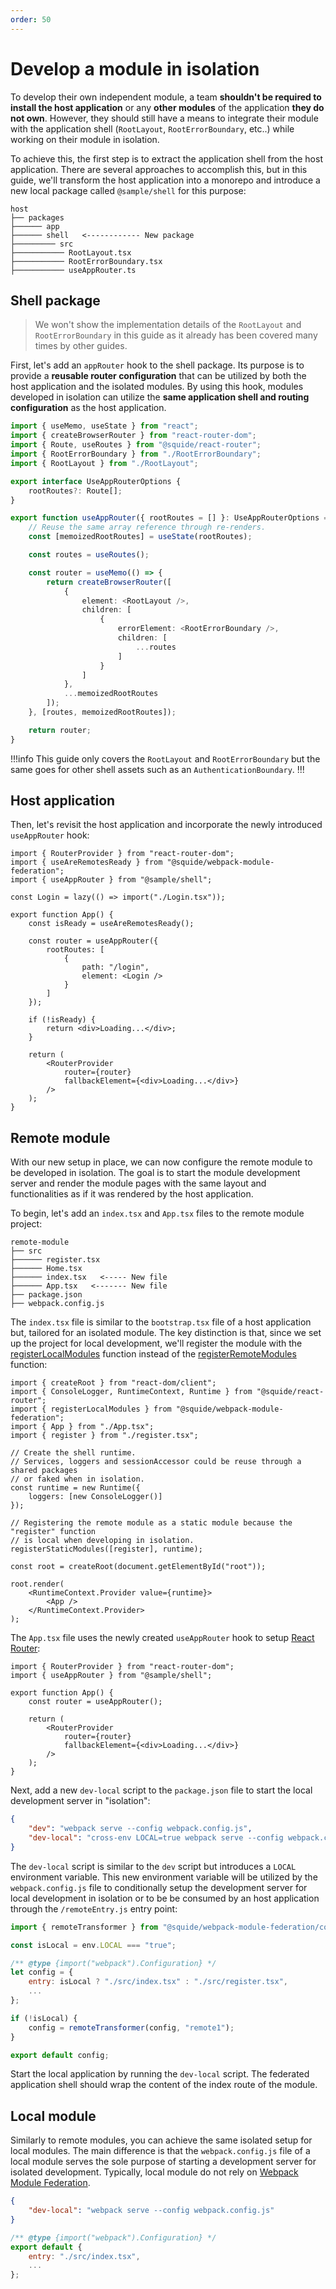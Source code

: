 ```yaml
---
order: 50
---
```


# Develop a module in isolation

To develop their own independent module, a team **shouldn't be required to install the host application** or any **other modules** of the application **they do not own**. However, they should still have a means to integrate their module with the application shell (`RootLayout`, `RootErrorBoundary`, etc..) while working on their module in isolation.

To achieve this, the first step is to extract the application shell from the host application. There are several approaches to accomplish this, but in this guide, we'll transform the host application into a monorepo and introduce a new local package called `@sample/shell` for this purpose:

``` !#4,8
host
├── packages
├────── app
├────── shell   <------------ New package
├───────── src
├─────────── RootLayout.tsx
├─────────── RootErrorBoundary.tsx
├─────────── useAppRouter.ts
```

## Shell package

> We won't show the implementation details of the `RootLayout` and `RootErrorBoundary` in this guide as it already has been covered many times by other guides.

First, let's add an `appRouter` hook to the shell package. Its purpose is to provide a **reusable router configuration** that can be utilized by both the host application and the isolated modules. By using this hook, modules developed in isolation can utilize the **same application shell and routing configuration** as the host application. 

```ts shell/src/appRouter.ts
import { useMemo, useState } from "react";
import { createBrowserRouter } from "react-router-dom";
import { Route, useRoutes } from "@squide/react-router";
import { RootErrorBoundary } from "./RootErrorBoundary";
import { RootLayout } from "./RootLayout";

export interface UseAppRouterOptions {
    rootRoutes?: Route[];
}

export function useAppRouter({ rootRoutes = [] }: UseAppRouterOptions = {}) {
    // Reuse the same array reference through re-renders.
    const [memoizedRootRoutes] = useState(rootRoutes);

    const routes = useRoutes();

    const router = useMemo(() => {
        return createBrowserRouter([
            {
                element: <RootLayout />,
                children: [
                    {
                        errorElement: <RootErrorBoundary />,
                        children: [
                            ...routes
                        ]
                    }
                ]
            },
            ...memoizedRootRoutes
        ]);
    }, [routes, memoizedRootRoutes]);

    return router;
}
```

!!!info
This guide only covers the `RootLayout` and `RootErrorBoundary` but the same goes for other shell assets such as an `AuthenticationBoundary`.
!!!

## Host application

Then, let's revisit the host application and incorporate the newly introduced `useAppRouter` hook:

```tsx !#10-17 host/src/App.tsx
import { RouterProvider } from "react-router-dom";
import { useAreRemotesReady } from "@squide/webpack-module-federation";
import { useAppRouter } from "@sample/shell";

const Login = lazy(() => import("./Login.tsx"));

export function App() {
    const isReady = useAreRemotesReady();

    const router = useAppRouter({
        rootRoutes: [
            {
                path: "/login",
                element: <Login />
            }
        ]
    });

    if (!isReady) {
        return <div>Loading...</div>;
    }

    return (
        <RouterProvider
            router={router}
            fallbackElement={<div>Loading...</div>}
        />
    );
}
```

## Remote module

With our new setup in place, we can now configure the remote module to be developed in isolation. The goal is to start the module development server and render the module pages with the same layout and functionalities as if it was rendered by the host application.

To begin, let's add an `index.tsx` and `App.tsx` files to the remote module project:

``` !#5,6
remote-module
├── src
├────── register.tsx
├────── Home.tsx
├────── index.tsx   <----- New file
├────── App.tsx   <------- New file
├── package.json
├── webpack.config.js
```

The `index.tsx` file is similar to the `bootstrap.tsx` file of a host application but, tailored for an isolated module. The key distinction is that, since we set up the project for local development, we'll register the module with the [registerLocalModules](/references/registration/registerLocalModules.md) function instead of the [registerRemoteModules](/references/registration/registerRemoteModules.md) function:

```tsx #10-12,16 remote-module/src/index.tsx
import { createRoot } from "react-dom/client";
import { ConsoleLogger, RuntimeContext, Runtime } from "@squide/react-router";
import { registerLocalModules } from "@squide/webpack-module-federation";
import { App } from "./App.tsx";
import { register } from "./register.tsx";

// Create the shell runtime.
// Services, loggers and sessionAccessor could be reuse through a shared packages
// or faked when in isolation.
const runtime = new Runtime({
    loggers: [new ConsoleLogger()]
});

// Registering the remote module as a static module because the "register" function 
// is local when developing in isolation.
registerStaticModules([register], runtime);

const root = createRoot(document.getElementById("root"));

root.render(
    <RuntimeContext.Provider value={runtime}>
        <App />
    </RuntimeContext.Provider>
);
```

The `App.tsx` file uses the newly created `useAppRouter` hook to setup [React Router](https://reactrouter.com/):

```tsx !#5 App.tsx
import { RouterProvider } from "react-router-dom";
import { useAppRouter } from "@sample/shell";

export function App() {
    const router = useAppRouter();

    return (
        <RouterProvider
            router={router}
            fallbackElement={<div>Loading...</div>}
        />
    );
}
```

Next, add a new `dev-local` script to the `package.json` file to start the local development server in "isolation":

```json !#3 remote-module/package.json
{
    "dev": "webpack serve --config webpack.config.js",
    "dev-local": "cross-env LOCAL=true webpack serve --config webpack.config.js",
}
```

The `dev-local` script is similar to the `dev` script but introduces a `LOCAL` environment variable. This new environment variable will be utilized by the `webpack.config.js` file to conditionally setup the development server for local development in isolation or to be be consumed by an host application through the `/remoteEntry.js` entry point:

```js # remote-module/webpack.config.js
import { remoteTransformer } from "@squide/webpack-module-federation/configTransformer.js";

const isLocal = env.LOCAL === "true";

/** @type {import("webpack").Configuration} */
let config = {
    entry: isLocal ? "./src/index.tsx" : "./src/register.tsx",
    ...
};

if (!isLocal) {
    config = remoteTransformer(config, "remote1");
}

export default config;
```

Start the local application by running the `dev-local` script. The federated application shell should wrap the content of the index route of the module.

## Local module

Similarly to remote modules, you can achieve the same isolated setup for local modules. The main difference is that the `webpack.config.js` file of a local module serves the sole purpose of starting a development server for isolated development. Typically, local module do not rely on [Webpack Module Federation](https://webpack.js.org/concepts/module-federation/).

```json local-module/package.json
{
    "dev-local": "webpack serve --config webpack.config.js"
}
```

```js local-module/webpack.config.js
/** @type {import("webpack").Configuration} */
export default {
    entry: "./src/index.tsx",
    ...
};
```

